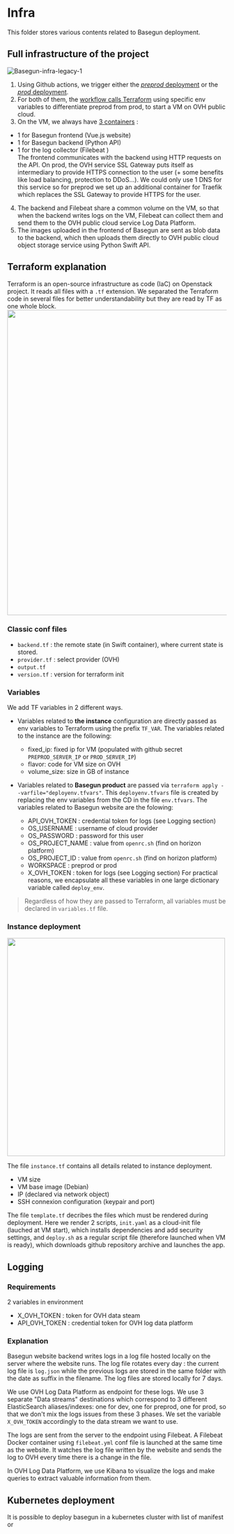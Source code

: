 # Infra

This folder stores various contents related to Basegun deployment.

## Full infrastructure of the project
![Basegun-infra-legacy-1](https://github.com/datalab-mi/Basegun/assets/24997639/12692b3a-6108-47a9-ac16-44da2ebabd01)

1. Using Github actions, we trigger either the [*preprod* deployment](../.github/workflows/develop.yml) or the [*prod* deployment](../.github/workflows/release.yml).
2. For both of them, the [workflow calls Terraform](../.github/workflows/deploy.yml) using specific env variables to differentiate preprod from prod, to start a VM on OVH public cloud.
3. On the VM, we always have [3 containers](../docker-compose-prod.yml) :
* 1 for Basegun frontend (Vue.js website)
* 1 for Basegun backend (Python API)
* 1 for the log collector (Filebeat )  
The frontend communicates with the backend using HTTP requests on the API. On prod, the OVH service SSL Gateway puts itself as intermediary to provide HTTPS connection to the user (+ some benefits like load balancing, protection to DDoS...). We could only use 1 DNS for this service so for preprod we set up an additional container for Traefik which replaces the SSL Gateway to provide HTTPS for the user.
4. The backend and Filebeat share a common volume on the VM, so that when the backend writes logs on the VM, Filebeat can collect them and send them to the OVH public cloud service Log Data Platform.
5. The images uploaded in the frontend of Basegun are sent as blob data to the backend, which then uploads them directly to OVH public cloud object storage service using Python Swift API.



## Terraform explanation

Terraform is an open-source infrastructure as code (IaC) on Openstack project. It reads all files with a `.tf` extension. We separated the Terraform code in several files for better understandability but they are read by TF as one whole block.
<img src="https://github.com/datalab-mi/Basegun/assets/24997639/8469b74c-e889-4a47-93b6-9596e3ef04f6" width="700px" />

### Classic conf files
- `backend.tf` : the remote state (in Swift container), where current state is stored.
- `provider.tf` : select provider (OVH)
- `output.tf`
- `version.tf` : version for terraform init

### Variables
We add TF variables in 2 different ways.
- Variables related to **the instance** configuration are directly passed as env variables to Terraform using the prefix `TF_VAR`.
The variables related to the instance are the following:
    - fixed_ip: fixed ip for VM (populated with github secret `PREPROD_SERVER_IP` or `PROD_SERVER_IP`)
    - flavor: code for VM size on OVH
    - volume_size: size in GB of instance

- Variables related to **Basegun product** are passed via `terraform apply --varfile="deployenv.tfvars"`. This `deployenv.tfvars` file is created by replacing the env variables from the CD in the file `env.tfvars`.
The variables related to Basegun website are the folowing:
    - API_OVH_TOKEN : credential token for logs (see Logging section)
    - OS_USERNAME : username of cloud provider
    - OS_PASSWORD : password for this user
    - OS_PROJECT_NAME : value from `openrc.sh` (find on horizon platform)
    - OS_PROJECT_ID : value from `openrc.sh` (find on horizon platform)
    - WORKSPACE : preprod or prod
    - X_OVH_TOKEN : token for logs (see Logging section)
For practical reasons, we encapsulate all these variables in one large dictionary variable called `deploy_env`.

> Regardless of how they are passed to Terraform, all variables must be declared in `variables.tf` file.

### Instance deployment
<img src="https://github.com/datalab-mi/Basegun/assets/24997639/5803d167-98e9-46ca-b4fc-43bf5e551004" width="500px" />

The file `instance.tf` contains all details related to instance deployment.
* VM size
* VM base image (Debian)
* IP (declared via network object)
* SSH connexion configuration (keypair and port)

The file `template.tf` decribes the files which must be rendered during deployment. Here we render 2 scripts, `init.yaml` as a cloud-init file (lauched at VM start), which installs dependencies and add security settings, and `deploy.sh` as a regular script file (therefore launched when VM is ready), which downloads github repository archive and launches the app.

## Logging
### Requirements
2 variables in environment
* X_OVH_TOKEN : token for OVH data steam
* API_OVH_TOKEN : credential token for OVH log data platform

### Explanation
Basegun website backend writes logs in a log file hosted locally on the server where the website runs.
The log file rotates every day : the current log file is `log.json` while the previous logs are stored in the same folder with the date as suffix in the filename. The log files are stored locally for 7 days.

We use OVH Log Data Platform as endpoint for these logs. We use 3 separate "Data streams" destinations which correspond to 3 different ElasticSearch aliases/indexes: one for dev, one for preprod, one for prod, so that we don't mix the logs issues from these 3 phases. We set the variable `X_OVH_TOKEN` accordingly to the data stream we want to use.

The logs are sent from the server to the endpoint using Filebeat. A Filebeat Docker container using `filebeat.yml` conf file is launched at the same time as the website. It watches the log file written by the website and sends the log to OVH every time there is a change in the file.

In OVH Log Data Platform, we use Kibana to visualize the logs and make queries to extract valuable information from them.

## Kubernetes deployment

It is possible to deploy basegun in a kubernetes cluster with list of manifest or 
